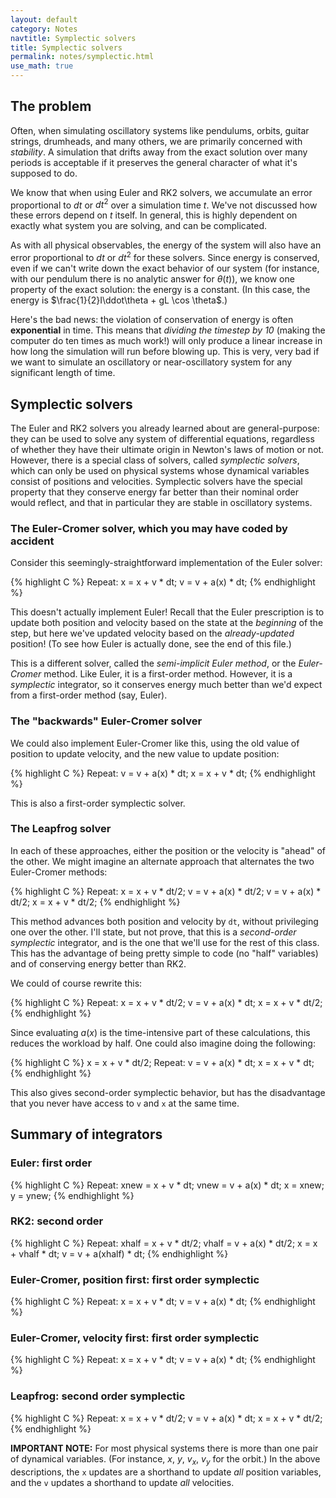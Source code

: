 ```yaml
---
layout: default
category: Notes
navtitle: Symplectic solvers
title: Symplectic solvers 
permalink: notes/symplectic.html
use_math: true
---
```


## The problem

Often, when simulating oscillatory systems like pendulums, orbits, guitar strings, drumheads, and many others, we are primarily concerned with *stability*. A simulation that drifts away from the exact solution over many periods
is acceptable if it preserves the general character of what it's supposed to do.

We know that when using Euler and RK2 solvers, we accumulate an error proportional to $dt$ or $dt^2$ over a simulation time $t$. We've not discussed how these errors depend on $t$ itself. In general, this is highly dependent
on exactly what system you are solving, and can be complicated. 

As with all physical observables, the energy of the system will also have an error proportional to $dt$ or $dt^2$ for these solvers. Since energy is conserved, even if we can't write down the exact behavior of our system (for instance,
with our pendulum there is no analytic answer for $\theta(t)$), we know one property of the exact solution: the energy is a constant. (In this case, the energy is $\frac{1}{2}I\ddot\theta + gL \cos \theta$.) 

Here's the bad news: the violation of conservation of energy is often **exponential** in time. This means that *dividing the timestep by 10* (making the computer do ten times as much work!) will only produce a linear increase in 
how long the simulation will run before blowing up. This is very, very bad if we want to simulate an oscillatory or near-oscillatory system for any significant length of time.

## Symplectic solvers

The Euler and RK2 solvers you already learned about are general-purpose: they can be used to solve any system of differential equations, regardless of whether they have their ultimate origin in Newton's laws of motion or not. However, there
is a special class of solvers, called *symplectic solvers*, which can only be used on physical systems whose dynamical variables consist of positions and velocities. Symplectic solvers have the special property that they conserve energy
far better than their nominal order would reflect, and that in particular they are stable in oscillatory systems.

### The Euler-Cromer solver, which you may have coded by accident

Consider this seemingly-straightforward implementation of the Euler solver:

{% highlight C %}
Repeat:
  x = x + v * dt;
  v = v + a(x) * dt;
{% endhighlight %}

This doesn't actually implement Euler! Recall that the Euler prescription is to update both position and velocity based on the state at the *beginning* of the step, but here we've updated velocity based on the *already-updated* position! (To see how Euler
is actually done, see the end of this file.)

This is a different solver, called the *semi-implicit Euler method*, or the *Euler-Cromer* method. Like Euler, it is a first-order method. However, it is a *symplectic* integrator, so it conserves energy much better than we'd expect from a
first-order method (say, Euler).

### The "backwards" Euler-Cromer solver

We could also implement Euler-Cromer like this, using the old value of position to update velocity, and the new value to update position:

{% highlight C %}
Repeat:
  v = v + a(x) * dt;
  x = x + v * dt;
{% endhighlight %}

This is also a first-order symplectic solver.

### The Leapfrog solver

In each of these approaches, either the position or the velocity is "ahead" of the other. We might imagine an alternate approach that alternates the two Euler-Cromer methods:

{% highlight C %}
Repeat:
  x = x + v * dt/2;
  v = v + a(x) * dt/2;
  v = v + a(x) * dt/2;
  x = x + v * dt/2;
{% endhighlight %}

This method advances both position and velocity by `dt`, without privileging one over the other. I'll state, but not prove, that this is a *second-order symplectic* integrator, and is the one that we'll use for the rest of this class. 
This has the advantage of being pretty simple to code (no "half" variables) and of conserving energy better than RK2.

We could of course rewrite this:

{% highlight C %}
Repeat:
  x = x + v * dt/2;
  v = v + a(x) * dt;
  x = x + v * dt/2;
{% endhighlight %}

Since evaluating $a(x)$ is the time-intensive part of these calculations, this reduces the workload by half. One could also imagine doing the following:

{% highlight C %}
x = x + v * dt/2;
Repeat:
  v = v + a(x) * dt;
  x = x + v * dt;
{% endhighlight %}

This also gives second-order symplectic behavior, but has the disadvantage that you never have access to `v` and `x` at the same time. 


## Summary of integrators

### Euler: first order

{% highlight C %}
Repeat:
  xnew = x + v * dt;
  vnew = v + a(x) * dt;
  x = xnew;
  y = ynew; 
{% endhighlight %}

### RK2: second order

{% highlight C %}
Repeat:
  xhalf = x + v * dt/2;
  vhalf = v + a(x) * dt/2;
  x = x + vhalf * dt;
  v = v + a(xhalf) * dt;
{% endhighlight %}


### Euler-Cromer, position first: first order symplectic

{% highlight C %}
Repeat:
  x = x + v * dt;
  v = v + a(x) * dt;
{% endhighlight %}

### Euler-Cromer, velocity first: first order symplectic

{% highlight C %}
Repeat:
  x = x + v * dt;
  v = v + a(x) * dt;
{% endhighlight %}

### Leapfrog: second order symplectic

{% highlight C %}
Repeat:
  x = x + v * dt/2;
  v = v + a(x) * dt;
  x = x + v * dt/2;
{% endhighlight %}

**IMPORTANT NOTE:** For most physical systems there is more than one pair of dynamical variables. (For instance, $x$, $y$, $v_x$, $v_y$ for the orbit.) In the above descriptions, the `x` updates are a shorthand to update *all* position variables, and the 
`v` updates a shorthand to update *all* velocities.

